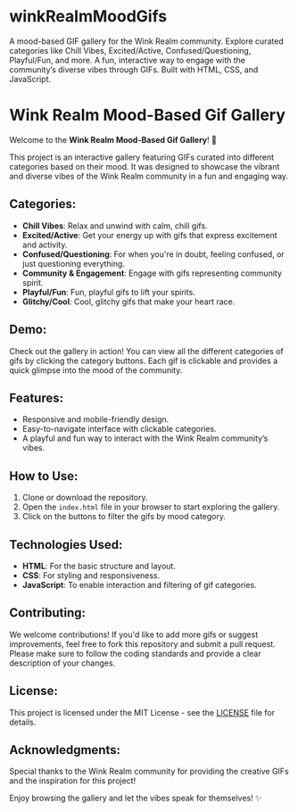 # winkRealmMoodGifs
A mood-based GIF gallery for the Wink Realm community. Explore curated categories like Chill Vibes, Excited/Active, Confused/Questioning, Playful/Fun, and more. A fun, interactive way to engage with the community’s diverse vibes through GIFs. Built with HTML, CSS, and JavaScript.

# Wink Realm Mood-Based Gif Gallery

Welcome to the **Wink Realm Mood-Based Gif Gallery**! 🎉

This project is an interactive gallery featuring GIFs curated into different categories based on their mood. It was designed to showcase the vibrant and diverse vibes of the Wink Realm community in a fun and engaging way.

## Categories:
- **Chill Vibes**: Relax and unwind with calm, chill gifs.
- **Excited/Active**: Get your energy up with gifs that express excitement and activity.
- **Confused/Questioning**: For when you're in doubt, feeling confused, or just questioning everything.
- **Community & Engagement**: Engage with gifs representing community spirit.
- **Playful/Fun**: Fun, playful gifs to lift your spirits.
- **Glitchy/Cool**: Cool, glitchy gifs that make your heart race.

## Demo:
Check out the gallery in action! You can view all the different categories of gifs by clicking the category buttons. Each gif is clickable and provides a quick glimpse into the mood of the community.

## Features:
- Responsive and mobile-friendly design.
- Easy-to-navigate interface with clickable categories.
- A playful and fun way to interact with the Wink Realm community’s vibes.

## How to Use:
1. Clone or download the repository.
2. Open the `index.html` file in your browser to start exploring the gallery.
3. Click on the buttons to filter the gifs by mood category.

## Technologies Used:
- **HTML**: For the basic structure and layout.
- **CSS**: For styling and responsiveness.
- **JavaScript**: To enable interaction and filtering of gif categories.

## Contributing:
We welcome contributions! If you'd like to add more gifs or suggest improvements, feel free to fork this repository and submit a pull request. Please make sure to follow the coding standards and provide a clear description of your changes.

## License:
This project is licensed under the MIT License - see the [LICENSE](LICENSE) file for details.

## Acknowledgments:
Special thanks to the Wink Realm community for providing the creative GIFs and the inspiration for this project!

Enjoy browsing the gallery and let the vibes speak for themselves! ✨
